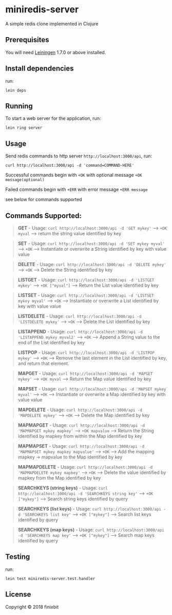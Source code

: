 # miniredis-server

A simple redis clone implemented in Clojure

## Prerequisites

You will need [Leiningen][1] 1.7.0 or above installed.

[1]: https://github.com/technomancy/leiningen

## Install dependencies

run:

    lein deps

## Running

To start a web server for the application, run:

    lein ring server


## Usage

Send redis commands to http server ```http://localhost:3000/api```, run:
```
curl http://localhost:3000/api -d 'command=COMMAND-HERE'
```

Successful commands begin with ```+OK``` with optional message
```+OK message(optional)```

Failed commands begin with ```+ERR``` with error message
```+ERR message```

see below for commands supported

## Commands Supported:
  
>**GET** - Usage: ``` curl http://localhost:3000/api -d 'GET mykey' ``` 
              --> ```+OK myval```
              --> return the string value identified by key

>**SET** - Usage: ``` curl http://localhost:3000/api -d 'SET mykey myval' ```
              --> ```+OK```
              --> Instantiate or overwrite a String identified by key with value value

>**DELETE** - Usage: ``` curl http://localhost:3000/api -d 'DELETE mykey' ```
              --> ``` +OK ```
              --> Delete the String identified by key
       
>**LISTGET** - Usage: ``` curl http://localhost:3000/api -d 'LISTGET mykey' ```
              --> ``` +OK ["myval"] ```
              --> Return the List value identified by key

>**LISTSET** - Usage: ``` curl http://localhost:3000/api -d 'LISTSET mykey myval' ```
              --> ``` +OK ```
              --> Instantiate or overwrite a List identified by key with value value
       
>**LISTDELETE** - Usage: ``` curl http://localhost:3000/api -d 'LISTDELETE mykey' ```
              --> ``` +OK ```
              --> Delete the List identified by key

>**LISTAPPEND** - Usage: ``` curl http://localhost:3000/api -d 'LISTAPPEND mykey myval2' ```
              --> ``` +OK ```
              --> Append a String value to the end of the List identified by key

>**LISTPOP** - Usage: ``` curl http://localhost:3000/api -d 'LISTPOP mykey' ```
              --> ``` +OK ```
              --> Remove the last element in the List identified by key, and return that element.

>**MAPGET** - Usage: ``` curl http://localhost:3000/api -d 'MAPGET mykey' ```
              --> ``` +OK myval ```
              --> Return the Map value identified by key

>**MAPSET** - Usage: ``` curl http://localhost:3000/api -d 'MAPSET mykey myval' ```
              --> ``` +OK ```
              --> Instantiate or overwrite a Map identified by key with value value

>**MAPDELETE** - Usage: ``` curl http://localhost:3000/api -d 'MAPDELETE mykey' ```
              --> ``` +OK ```
              --> Delete the Map identified by key

>**MAPMAPGET** - Usage: ``` curl http://localhost:3000/api -d 'MAPMAPGET mykey mapkey' ```
              --> ``` +OK mapvalue ```
              --> Return the String identified by mapkey from within the Map identified by key

>**MAPMAPSET** - Usage: ``` curl http://localhost:3000/api -d 'MAPMAPSET mykey mapkey mapvalue' ```
              --> ``` +OK ```
              --> Add the mapping mapkey -> mapvalue to the Map identified by key

>**MAPMAPDELETE** - Usage: ``` curl http://localhost:3000/api -d 'MAPMAPDELETE mykey mapkey' ```
              --> ``` +OK ```
              --> Delete the value identified by mapkey from the Map identified by key

>**SEARCHKEYS (string keys)** - Usage: ``` curl http://localhost:3000/api -d 'SEARCHKEYS string key' ```
              --> ``` +OK ["mykey"] ```
              --> Search string keys identified by query

>**SEARCHKEYS (list keys)** - Usage: ``` curl http://localhost:3000/api -d 'SEARCHKEYS list key' ```
              --> ``` +OK ["mykey"] ```
              --> Search list keys identified by query

>**SEARCHKEYS (map keys)** - Usage: ``` curl http://localhost:3000/api -d 'SEARCHKEYS map key' ```
              --> ``` +OK ["mykey"] ```
              --> Search map keys identified by query 

## Testing

run:
    
    lein test miniredis-server.test.handler

## License

Copyright © 2018 finixbit
